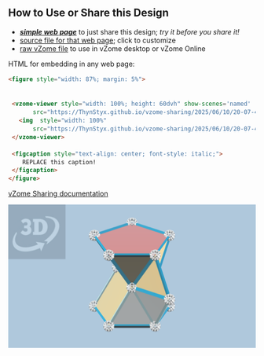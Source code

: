 
## How to Use or Share this Design

 - [***simple web page***](<https://ThynStyx.github.io/vzome-sharing/2025/06/10/20-07-40-P151-Prize-Substitute/>) to just share this design; *try it before you share it!*
 - [source file for that web page](<https://github.com/ThynStyx/vzome-sharing/edit/main/2025/06/10/20-07-40-P151-Prize-Substitute/index.md>); click to customize
 - [raw vZome file](<https://raw.githubusercontent.com/ThynStyx/vzome-sharing/main/2025/06/10/20-07-40-P151-Prize-Substitute/P151-Prize-Substitute.vZome>) to use in vZome desktop or vZome Online
 
 HTML for embedding in any web page:
 ```html
<figure style="width: 87%; margin: 5%">
  
  
  <vzome-viewer style="width: 100%; height: 60dvh" show-scenes='named'
        src="https://ThynStyx.github.io/vzome-sharing/2025/06/10/20-07-40-P151-Prize-Substitute/P151-Prize-Substitute.vZome" >
    <img  style="width: 100%"
        src="https://ThynStyx.github.io/vzome-sharing/2025/06/10/20-07-40-P151-Prize-Substitute/P151-Prize-Substitute.png" >
  </vzome-viewer>

  <figcaption style="text-align: center; font-style: italic;">
     REPLACE this caption!
  </figcaption>
</figure>

 ```

[vZome Sharing documentation](https://vzome.github.io/vzome/sharing.html#how-it-works)

![Image](<P151-Prize-Substitute.png>)

